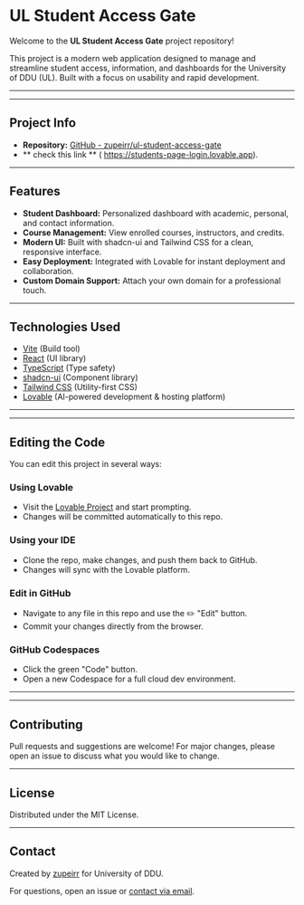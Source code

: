 # UL Student Access Gate

Welcome to the **UL Student Access Gate** project repository!

This project is a modern web application designed to manage and streamline student access, information, and dashboards for the University of DDU (UL). Built with a focus on usability and rapid development.

---



---

## Project Info

- **Repository:** [GitHub - zupeirr/ul-student-access-gate](https://github.com/zupeirr/ul-student-access-gate)
-  ** check this link ** ( https://students-page-login.lovable.app).
---

## Features

- **Student Dashboard:** Personalized dashboard with academic, personal, and contact information.
- **Course Management:** View enrolled courses, instructors, and credits.
- **Modern UI:** Built with shadcn-ui and Tailwind CSS for a clean, responsive interface.
- **Easy Deployment:** Integrated with Lovable for instant deployment and collaboration.
- **Custom Domain Support:** Attach your own domain for a professional touch.

---

## Technologies Used

- [Vite](https://vitejs.dev/) (Build tool)
- [React](https://react.dev/) (UI library)
- [TypeScript](https://www.typescriptlang.org/) (Type safety)
- [shadcn-ui](https://ui.shadcn.com/) (Component library)
- [Tailwind CSS](https://tailwindcss.com/) (Utility-first CSS)
- [Lovable](https://lovable.dev/) (AI-powered development & hosting platform)

---

---

## Editing the Code

You can edit this project in several ways:

### **Using Lovable**

- Visit the [Lovable Project](https://lovable.dev/projects/cbb64704-4d8b-4c35-aa58-bddc10c3c754) and start prompting.
- Changes will be committed automatically to this repo.

### **Using your IDE**

- Clone the repo, make changes, and push them back to GitHub.
- Changes will sync with the Lovable platform.

### **Edit in GitHub**

- Navigate to any file in this repo and use the ✏️ "Edit" button.
- Commit your changes directly from the browser.

### **GitHub Codespaces**

- Click the green "Code" button.
- Open a new Codespace for a full cloud dev environment.

---



---

## Contributing

Pull requests and suggestions are welcome! For major changes, please open an issue to discuss what you would like to change.

---

## License

Distributed under the MIT License.

---

## Contact

Created by [zupeirr](https://github.com/zupeirr) for University of DDU.

For questions, open an issue or [contact via email](mailto:subeer@student.university.edu).

